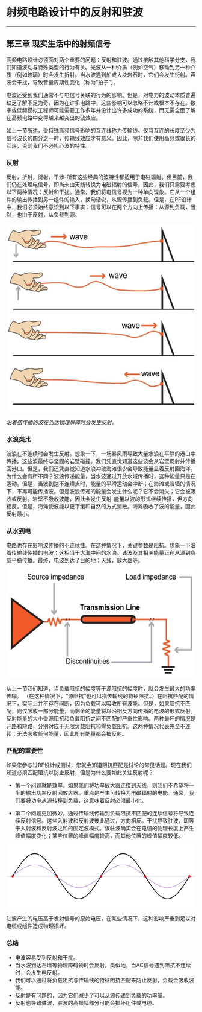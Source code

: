 # 射频电路设计中的反射和驻波

------

## 第三章 现实生活中的射频信号

高频电路设计必须面对两个重要的问题：反射和驻波。通过接触其他科学分支，我们知道波动与特殊类型的行为有关。光波从一种介质（例如空气）移动到另一种介质（例如玻璃）时会发生折射。当水波遇到船或大块岩石时，它们会发生衍射。声波会干扰，导致音量周期性变化（称为“拍子”）。

电波还受到我们通常不与电信号关联的行为的影响。但是，对电力的波动本质普遍缺乏了解不足为奇，因为在许多电路中，这些影响可以忽略不计或根本不存在。数字或低频模拟工程师可能需要工作多年并设计出许多成功的系统，而无需全面了解在高频电路中变得越来越突出的波效应。

如上一节所述，受特殊高频信号影响的互连线称为传输线。仅当互连的长度至少为信号波长的四分之一时，传输线效应才有意义。因此，除非我们使用高频或很长的互连，否则我们不必担心波的特性。

### 反射

反射，折射，衍射，干涉-所有这些经典的波特性都适用于电磁辐射。但目前，我们仍在处理电信号，即尚未由天线转换为电磁辐射的信号，因此，我们只需要考虑以下两种情况：反射和干扰。通常，我们将电信号视为一种单向现象。它从一个组件的输出传播到另一组件的输入，换句话说，从源传播到负载。但是，在RF设计中，我们必须始终意识到以下事实：信号可以在两个方向上传播：从源到负载，当然，也由于反射，从负载到源。

![c_l](imgs/RFT_ch3_pg3_1.jpg)

*沿着弦传播的波在到达物理屏障时会发生反射。*

### 水浪类比

波浪在不连续时会发生反射。想象一下，一场暴风雨导致大量水浪在平静的港口中传播。这些波最终与坚固的岩壁碰撞。我们凭直觉知道这些波会从岩壁反射并传播回港口。但是，我们还凭直觉知道水浪冲破海滩很少会导致能量显着反射回海洋。为什么会有所不同？波浪传递能量，当水波通过开放水域传播时，这种能量只是在运动。但是，当波到达不连续点时，能量的平滑运动会中断；在海滩或岩墙的情况下，不再可能传播波。但是波浪传递的能量会发生什么呢？它不会消失；它会被吸收或反射。岩壁不吸收波能，因此会发生反射-能量以波的形式继续传播，但方向相反。但是，海滩使波能以更平缓和自然的方式消散。海滩吸收了波的能量，因此反射最小。

### 从水到电

电路也存在影响波传播的不连续性。在这种情况下，关键参数是阻抗。想象一下沿着传输线传播的电波；这相当于大海中间的水浪。该波及其相关能量正在从源到负载平稳传播。最终，电波到达了目的地：天线，放大器等。

![c_l](imgs/RFT_ch3_pg3_2.jpg)

从上一节我们知道，当负载阻抗的幅度等于源阻抗的幅度时，就会发生最大的功率传输。 （在这种情况下，“源阻抗”也可以指传输线的特征阻抗。）在阻抗匹配的情况下，实际上并不存在间断，因为负载可以吸收所有波能。但是，如果阻抗不匹配，则仅吸收一部分能量，而剩余的能量将以沿相反方向传播的电波的形式反射。反射能量的大小受源阻抗和负载阻抗之间不匹配的严重性影响。两种最坏的情况是开路和短路，分别对应于无限负载阻抗和零负载阻抗。这两种情况代表完全不连续；无法吸收任何能量，因此所有能量都会被反射。

### 匹配的重要性

如果您参与过RF设计或测试，您就会知道阻抗匹配是讨论的常见话题。现在我们知道必须匹配阻抗以防止反射，但是为什么要如此关注反射呢？

* 第一个问题就是效率。如果我们将功率放大器连接到天线，则我们不希望将一半的输出功率反射回放大器。重点是产生可转换为电磁辐射的电能。通常，我们要将功率从源转移到负载，这意味着反射必须最小化。

* 第二个问题更加微妙。通过传输线传输到负载阻抗不匹配的连续信号将导致连续反射信号。这些入射波和反射波彼此通过，方向相反。干扰导致驻波，即等于入射波和反射波之和的固定波模式。该驻波确实会在电缆的物理长度上产生峰值幅度变化；某些位置的峰值幅度较高，而其他位置的峰值幅度较低。

![c_l](imgs/Standing_wave_2.gif)

驻波产生的电压高于发射信号的原始电压，在某些情况下，这种影响严重到足以对电缆或组件造成物理损坏。

### 总结
* 电波容易受到反射和干扰。
* 当水波到达石墙等物理障碍物时会反射。类似地，当AC信号遇到阻抗不连续时，会发生电反射。
* 我们可以通过将负载阻抗与传输线的特征阻抗匹配来防止反射，负载会吸收波能。
* 反射是有问题的，因为它们减少了可以从源传递到负载的功率量。
* 反射也导致驻波，驻波的高振幅部分可能会损坏组件或电缆。